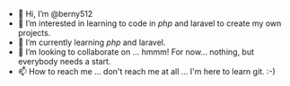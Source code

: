 - 👋 Hi, I’m @berny512
- 👀 I’m interested in learning to code in $php$ and laravel to create my own projects. 
- 🌱 I’m currently learning $php$ and laravel. 
- 💞️ I’m looking to collaborate on ... hmmm! For now... nothing, but everybody needs a start. 
- 📫 How to reach me ... don't reach me at all ... I'm here to learn git. :-) 

<!---
berny512/berny512 is a ✨ special ✨ repository because its `README.md` (this file) appears on your GitHub profile.
You can click the Preview link to take a look at your changes.
--->
